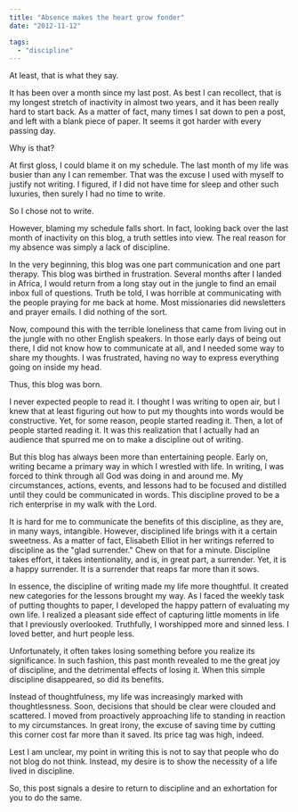 ```yaml
---
title: "Absence makes the heart grow fonder"
date: "2012-11-12"

tags: 
  - "discipline"
---
```


At least, that is what they say.

It has been over a month since my last post. As best I can recollect, that is my longest stretch of inactivity in almost two years, and it has been really hard to start back. As a matter of fact, many times I sat down to pen a post, and left with a blank piece of paper. It seems it got harder with every passing day.

Why is that?

At first gloss, I could blame it on my schedule. The last month of my life was busier than any I can remember. That was the excuse I used with myself to justify not writing. I figured, if I did not have time for sleep and other such luxuries, then surely I had no time to write.

So I chose not to write.

However, blaming my schedule falls short. In fact, looking back over the last month of inactivity on this blog, a truth settles into view. The real reason for my absence was simply a lack of discipline.

In the very beginning, this blog was one part communication and one part therapy. This blog was birthed in frustration. Several months after I landed in Africa, I would return from a long stay out in the jungle to find an email inbox full of questions. Truth be told, I was horrible at communicating with the people praying for me back at home. Most missionaries did newsletters and prayer emails. I did nothing of the sort.

Now, compound this with the terrible loneliness that came from living out in the jungle with no other English speakers. In those early days of being out there, I did not know how to communicate at all, and I needed some way to share my thoughts. I was frustrated, having no way to express everything going on inside my head.

Thus, this blog was born.

I never expected people to read it. I thought I was writing to open air, but I knew that at least figuring out how to put my thoughts into words would be constructive. Yet, for some reason, people started reading it. Then, a lot of people started reading it. It was this realization that I actually had an audience that spurred me on to make a discipline out of writing.

But this blog has always been more than entertaining people. Early on, writing became a primary way in which I wrestled with life. In writing, I was forced to think through all God was doing in and around me. My circumstances, actions, events, and lessons had to be focused and distilled until they could be communicated in words. This discipline proved to be a rich enterprise in my walk with the Lord.

It is hard for me to communicate the benefits of this discipline, as they are, in many ways, intangible. However, disciplined life brings with it a certain sweetness. As a matter of fact, Elisabeth Elliot in her writings referred to discipline as the "glad surrender." Chew on that for a minute. Discipline takes effort, it takes intentionality, and is, in great part, a surrender. Yet, it is a happy surrender. It is a surrender that reaps far more than it sows.

In essence, the discipline of writing made my life more thoughtful. It created new categories for the lessons brought my way. As I faced the weekly task of putting thoughts to paper, I developed the happy pattern of evaluating my own life. I realized a pleasant side effect of capturing little moments in life that I previously overlooked. Truthfully, I worshipped more and sinned less. I loved better, and hurt people less.

Unfortunately, it often takes losing something before you realize its significance. In such fashion, this past month revealed to me the great joy of discipline, and the detrimental effects of losing it. When this simple discipline disappeared, so did its benefits.

Instead of thoughtfulness, my life was increasingly marked with thoughtlessness. Soon, decisions that should be clear were clouded and scattered. I moved from proactively approaching life to standing in reaction to my circumstances. In great irony, the excuse of saving time by cutting this corner cost far more than it saved. Its price tag was high, indeed.

Lest I am unclear, my point in writing this is not to say that people who do not blog do not think. Instead, my desire is to show the necessity of a life lived in discipline.

So, this post signals a desire to return to discipline and an exhortation for you to do the same.
